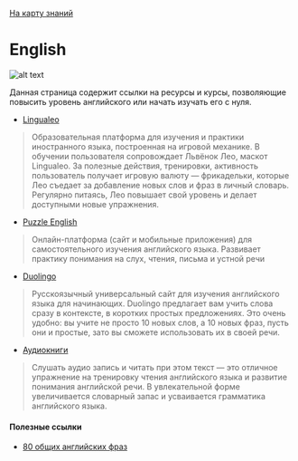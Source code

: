 <a href="https://github.com/js-machine/dashboard/blob/master/knowledge-map/MAP.md#start">На карту знаний</a>

# English

![alt text](https://upload.wikimedia.org/wikipedia/commons/thumb/a/ae/Flag_of_the_United_Kingdom.svg/400px-Flag_of_the_United_Kingdom.svg.png)

Данная страница содержит ссылки на ресурсы и курсы, позволяющие повысить уровень английского или начать изучать его с нуля.


* [Lingualeo](https://lingualeo.com/)

> Образовательная платформа для изучения и практики иностранного языка, построенная на игровой механике. В обучении пользователя сопровождает Львёнок Лео, маскот Lingualeo. За полезные действия, тренировки, активность пользователь получает игровую валюту — фрикадельки, которые Лео съедает за добавление новых слов и фраз в личный словарь. Регулярно питаясь, Лео повышает свой уровень и делает доступными новые упражнения.

* [Puzzle English](https://puzzle-english.com)

>  Онлайн-платформа (сайт и мобильные приложения) для самостоятельного изучения английского языка. Развивает практику понимания на слух, чтения, письма и устной речи

* [Duolingo](https://www.duolingo.com/)

> Русскоязычный универсальный сайт для изучения английского языка для начинающих. Duolingo предлагает вам учить слова сразу в контексте, в коротких простых предложениях. Это очень удобно: вы учите не просто 10 новых слов, а 10 новых фраз, пусть они и простые, зато вы сможете использовать их в своей речи.

* [Аудиокниги](https://fenglish.ru/adaptirovannye-audioknigi-na-anglijskom-ot-obl/)

> Слушать аудио запись и читать при этом текст — это отличное упражнение на тренировку чтения английского языка и развитие понимания английской речи. В увлекательной форме увеличивается словарный запас и усваивается грамматика английского языка.


#### Полезные ссылки

* [80 общих английских фраз](https://englishteacheradriana.com/80-common-english-phrases/)
